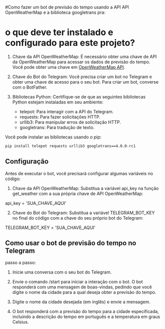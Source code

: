#Como fazer um bot de previsão do tempo usando a API  API OpenWeatherMap  e a biblioteca googletrans pra:

<h1>o que deve ter instalado e configurado para este projeto?</h1>

1. Chave da API OpenWeatherMap: É necessário obter uma chave de API da OpenWeatherMap para acessar os dados de previsão do tempo. Você pode obter uma chave em [OpenWeatherMap API](https://openweathermap.org/api).
 
2. Chave do Bot do Telegram: Você precisa criar um bot no Telegram e obter uma chave de acesso para o seu bot. Para criar um bot, converse com o BotFather.
 
3. Bibliotecas Python: Certifique-se de que as seguintes bibliotecas Python estejam instaladas em seu ambiente:
   - telepot: Para interagir com a API do Telegram.
   - requests: Para fazer solicitações HTTP.
   - urllib3: Para manipular erros de solicitação HTTP.
   - googletrans: Para tradução de texto.
 
Você pode instalar as bibliotecas usando o pip:
```bash
pip install telepot requests urllib3 googletrans==4.0.0-rc1
```
## Configuração
Antes de executar o bot, você precisará configurar algumas variáveis no código:
 
1. Chave da API OpenWeatherMap: Substitua a variável api_key na função get_weather com a sua própria chave de API OpenWeatherMap:
 
api_key = 'SUA_CHAVE_AQUI'
 
2. Chave do Bot do Telegram: Substitua a variável TELEGRAM_BOT_KEY no final do código com a chave do seu próprio bot do Telegram:
 
TELEGRAM_BOT_KEY = 'SUA_CHAVE_AQUI'

<h2>Como usar o bot de previsão do tempo no Telegram</h2>
passo a passo:

1. Inicie uma conversa com o seu bot do Telegram.
 
2. Envie o comando /start para iniciar a interação com o bot. O bot responderá com uma mensagem de boas-vindas, pedindo que você digite o nome da cidade para a qual deseja obter a previsão do tempo.
 
3. Digite o nome da cidade desejada (em inglês) e envie a mensagem.
 
4. O bot responderá com a previsão do tempo para a cidade especificada, incluindo a descrição do tempo em português e a temperatura em graus Celsius.


